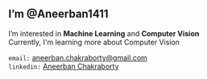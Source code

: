 ## I’m @Aneerban1411

I’m interested in **Machine Learning** and **Computer Vision**<br>
Currently, I'm learning more about Computer Vision<br>

`email:` aneerban.chakraborty@gmail.com<br>
`linkedin:` [Aneerban Chakraborty](https://www.linkedin.com/in/aneerban-chakraborty/)

<!---
Aneerban1411/Aneerban1411 is a ✨ special ✨ repository because its `README.md` (this file) appears on your GitHub profile.
You can click the Preview link to take a look at your changes.
--->
